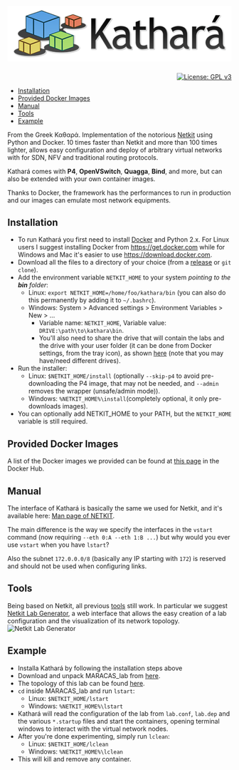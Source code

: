 # [![Kathará](logo_kathara_small.png)](http://www.kathara.org)
<p align="right">
    <a href="https://www.gnu.org/licenses/gpl-3.0"><img src="https://img.shields.io/badge/License-GPL%20v3-blue.svg" alt="License: GPL v3" target="_blank" /></a>
</p>
<ul>
    <li><a href="#installation">Installation</a></li>
    <li><a href="#provided-docker-images">Provided Docker Images</a></li>
    <li><a href="#manual">Manual</a></li>
    <li><a href="#tools">Tools</a></li>
    <li><a href="#example">Example</a></li>
</ul>

From the Greek Καθαρά. 
Implementation of the notorious [Netkit](https://github.com/maxonthegit/netkit-core) using Python and Docker. 10 times faster than Netkit and more than 100 times lighter, allows easy configuration and deploy of arbitrary virtual networks with for SDN, NFV and traditional routing protocols. 

Kathará comes with **P4**, **OpenVSwitch**, **Quagga**, **Bind**, and more, but can also be extended with your own container images. 

Thanks to Docker, the framework has the performances to run in production and our images can emulate most network equipments.

## Installation
* To run Kathará you first need to install [Docker](https://www.docker.com/) and Python 2.x. For Linux users I suggest installing Docker from https://get.docker.com while for Windows and Mac it's easier to use https://download.docker.com. 
* Download all the files to a directory of your choice (from a [release](https://github.com/Kidel/Kathara/releases) or `git clone`). 
* Add the environment variable `NETKIT_HOME` to your system _pointing to the **bin** folder_:
  * Linux: `export NETKIT_HOME=/home/foo/kathara/bin` (you can also do this permanently by adding it to `~/.bashrc`).
  * Windows: System > Advanced settings > Environment Variables > New > ...
    * Variable name: `NETKIT_HOME`, Variable value: `DRIVE:\path\to\kathara\bin`.
    * You'll also need to share the drive that will contain the labs and the drive with your user folder (it can be done from Docker settings, from the tray icon), as shown [here](tutorial/winshare.png) (note that you may have/need different drives).
* Run the installer:
  * Linux: `$NETKIT_HOME/install` (optionally `--skip-p4` to avoid pre-downloading the P4 image, that may not be needed, and `--admin` removes the wrapper (unsafe/admin mode)). 
  * Windows: `%NETKIT_HOME%\install`(completely optional, it only pre-downloads images).
* You can optionally add NETKIT_HOME to your PATH, but the `NETKIT_HOME` variable is still required. 

## Provided Docker Images
A list of the Docker images we provided can be found at [this page](https://hub.docker.com/u/bonofiglio/) in the Docker Hub.

## Manual
The interface of Kathará is basically the same we used for Netkit, and it's available here: [Man page of NETKIT](http://wiki.netkit.org/man/man7/netkit.7.html).

The main difference is the way we specify the interfaces in the `vstart` command (now requiring `--eth 0:A --eth 1:B ...`) but why would you ever use `vstart` when you have `lstart`?

Also the subnet `172.0.0.0/8` (basically any IP starting with `172`) is reserved and should not be used when configuring links. 

## Tools
Being based on Netkit, all previous [tools](http://wiki.netkit.org/index.php/Download_Contributions) still work. 
In particular we suggest [Netkit Lab Generator](https://github.com/Kidel/Netkit-Lab-Generator), a web interface that allows the easy creation of a lab configuration and the visualization of its network topology. 
![Netkit Lab Generator](https://raw.githubusercontent.com/Kidel/Netkit-Lab-Generator/master/images/screencapture-1460378572119.png)

## Example
* Installa Kathará by following the installation steps above
* Download and unpack MARACAS_lab from [here](http://wiki.netkit.org/netkit-labs/netkit-labs_exams/icn-20151120/icn-20151120.tar.gz).
* The topology of this lab can be found [here](http://wiki.netkit.org/netkit-labs/netkit-labs_exams/icn-20151120/icn-20151120.pdf).
* `cd` inside MARACAS_lab and run `lstart`:
  * Linux: `$NETKIT_HOME/lstart`
  * Windows: `%NETKIT_HOME%\lstart`
* Kathará will read the configuration of the lab from `lab.conf`, `lab.dep` and the various `*.startup` files and start the containers, opening terminal windows to interact with the virtual network nodes.
* After you're done experimenting, simply run `lclean`:
  * Linux: `$NETKIT_HOME/lclean`
  * Windows: `%NETKIT_HOME%\lclean`
* This will kill and remove any container. 

